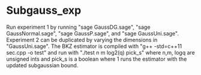 # Subgauss_exp
Run experiment 1 by running "sage GaussDG.sage", "sage GaussNormal.sage", "sage GaussP.sage", and "sage GaussUni.sage".
Experiment 2 can be duplicated by varying the dimensions in "GaussUni.sage".
The BKZ estimator is compiled with "g++ -std=c++11 sec.cpp -o test"
and run with "./test n m log2(q) pick_s" where n,m, logq are unsigned ints and pick_s is a
boolean where 1 runs the estimator with the updated subgaussian bound.
